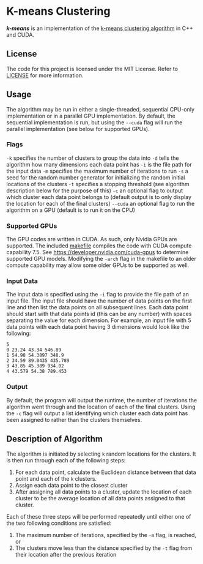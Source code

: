 # K-means Clustering

***k-means*** is an implementation of the [k-means clustering algorithm](https://en.wikipedia.org/wiki/K-means_clustering) in C++ and CUDA.

## License
The code for this project is licensed under the MIT License. Refer to [LICENSE](https://github.com/scottimus-p/k-means/blob/main/LICENSE) for more information.

## Usage
The algorithm may be run in either a single-threaded, sequential CPU-only implementation or in a parallel GPU implementation. By default, the sequential implementation is run, but using the `--cuda` flag will run the parallel implementation (see below for supported GPUs).

### Flags
`-k` specifies the number of clusters to group the data into
`-d` tells the algorithm how many dimensions each data point has
`-i` is the file path for the input data
`-m` specifies the maximum number of iterations to run
`-s` a seed for the random number generator for initializing the random initial locations of the clusters
`-t` specifies a stopping threshold (see algorithm description below for the purpose of this)
`-c` an optional flag to output which cluster each data point belongs to (default output is to only display the location for each of the final clusters)
`--cuda` an optional flag to run the algorithm on a GPU (default is to run it on the CPU)

### Supported GPUs
The GPU codes are written in CUDA. As such, only Nvidia GPUs are supported. The included [makefile](https://github.com/scottimus-p/k-means/blob/main/makefile) compiles the code with CUDA compute capability 7.5. See https://developer.nvidia.com/cuda-gpus to determine supported GPU models. Modifying the `-arch` flag in the makefile to an older compute capability may allow some older GPUs to be supported as well.

### Input Data
The input data is specified using the `-i` flag to provide the file path of an input file. The input file should have the number of data points on the first line and then list the data points on all subsequent lines. Each data point should start with that data points id (this can be any number) with spaces separating the value for each dimension. For example, an input file with 5 data points with each data point having 3 dimensions would look like the following:
```
5
0 23.24 43.34 546.89
1 54.98 54.3897 348.9
2 34.59 89.0435 435.789
3 43.85 45.389 934.02
4 43.579 54.38 789.453
```
### Output
By default, the program will output the runtime, the number of iterations the algorithm went through and the location of each of the final clusters. Using the `-c` flag will output a list identifying which cluster each data point has been assigned to rather than the clusters themselves.

## Description of Algorithm
The algorithm is initiated by selecting `k` random locations for the clusters. It is then run through each of the following steps:
1. For each data point, calculate the Euclidean distance between that data point and each of the `k` clusters.
2. Assign each data point to the closest cluster
3. After assigning all data points to a cluster, update the location of each cluster to be the average location of all data points assigned to that cluster.

Each of these three steps will be performed repeatedly until either one of the two following conditions are satisfied:
1. The maximum number of iterations, specified by the `-m` flag, is reached, or
2. The clusters move less than the distance specified by the `-t` flag from their location after the previous iteration


